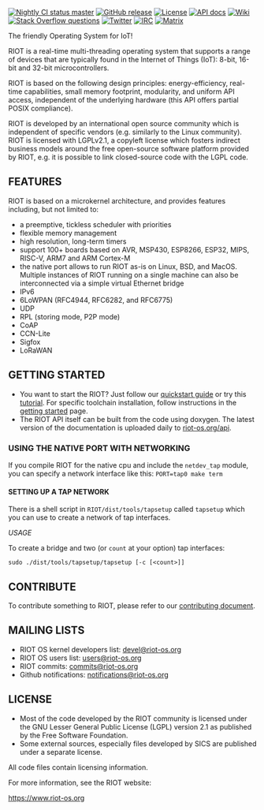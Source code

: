 [![Nightly CI status master][master-ci-badge]][master-ci-link]
[![GitHub release][release-badge]][release-link]
[![License][license-badge]][license-link]
[![API docs][api-badge]][api-link]
[![Wiki][wiki-badge]][wiki-link]
[![Stack Overflow questions][stackoverflow-badge]][stackoverflow-link]
[![Twitter][twitter-badge]][twitter-link]
[![IRC][irc-badge]][irc-link]
[![Matrix][matrix-badge]][matrix-link]

The friendly Operating System for IoT!

RIOT is a real-time multi-threading operating system that supports a range of
devices that are typically found in the Internet of Things (IoT):
8-bit, 16-bit and 32-bit microcontrollers.

RIOT is based on the following design principles: energy-efficiency, real-time
capabilities, small memory footprint, modularity, and uniform API access,
independent of the underlying hardware (this API offers partial POSIX
compliance).

RIOT is developed by an international open source community which is
independent of specific vendors (e.g. similarly to the Linux community).
RIOT is licensed with LGPLv2.1, a copyleft license which fosters
indirect business models around the free open-source software platform
provided by RIOT, e.g. it is possible to link closed-source code with the
LGPL code.

## FEATURES

RIOT is based on a microkernel architecture, and provides features including,
but not limited to:

* a preemptive, tickless scheduler with priorities
* flexible memory management
* high resolution, long-term timers
* support 100+ boards based on AVR, MSP430, ESP8266, ESP32, MIPS, RISC-V,
  ARM7 and ARM Cortex-M
* the native port allows to run RIOT as-is on Linux, BSD, and MacOS. Multiple
  instances of RIOT running on a single machine can also be interconnected via
  a simple virtual Ethernet bridge
* IPv6
* 6LoWPAN (RFC4944, RFC6282, and RFC6775)
* UDP
* RPL (storing mode, P2P mode)
* CoAP
* CCN-Lite
* Sigfox
* LoRaWAN


## GETTING STARTED
* You want to start the RIOT? Just follow our
[quickstart guide](https://doc.riot-os.org/index.html#the-quickest-start) or
try this
[tutorial](https://github.com/RIOT-OS/Tutorials/blob/master/README.md).
For specific toolchain installation, follow instructions in the
[getting started](https://doc.riot-os.org/getting-started.html) page.
* The RIOT API itself can be built from the code using doxygen. The latest
  version of the documentation is uploaded daily to
  [riot-os.org/api](https://riot-os.org/api).

### USING THE NATIVE PORT WITH NETWORKING
If you compile RIOT for the native cpu and include the `netdev_tap` module,
you can specify a network interface like this: `PORT=tap0 make term`

#### SETTING UP A TAP NETWORK
There is a shell script in `RIOT/dist/tools/tapsetup` called `tapsetup` which
you can use to create a network of tap interfaces.

*USAGE*

To create a bridge and two (or `count` at your option) tap interfaces:

    sudo ./dist/tools/tapsetup/tapsetup [-c [<count>]]

## CONTRIBUTE

To contribute something to RIOT, please refer to our
[contributing document](CONTRIBUTING.md).

## MAILING LISTS
* RIOT OS kernel developers list: [devel@riot-os.org](https://lists.riot-os.org/mailman/listinfo/devel)
* RIOT OS users list: [users@riot-os.org](https://lists.riot-os.org/mailman/listinfo/users)
* RIOT commits: [commits@riot-os.org](https://lists.riot-os.org/mailman/listinfo/commits)
* Github notifications: [notifications@riot-os.org](https://lists.riot-os.org/mailman/listinfo/notifications)

## LICENSE
* Most of the code developed by the RIOT community is licensed under the GNU
  Lesser General Public License (LGPL) version 2.1 as published by the Free
  Software Foundation.
* Some external sources, especially files developed by SICS are published under
  a separate license.

All code files contain licensing information.

For more information, see the RIOT website:

https://www.riot-os.org


[api-badge]: https://img.shields.io/badge/docs-API-informational.svg
[api-link]: https://riot-os.org/api/
[irc-badge]: https://img.shields.io/badge/chat-IRC-brightgreen.svg
[irc-link]: https://webchat.freenode.net?channels=%23riot-os
[license-badge]: https://img.shields.io/github/license/RIOT-OS/RIOT
[license-link]: https://github.com/RIOT-OS/RIOT/blob/master/LICENSE
[master-ci-badge]: https://ci.riot-os.org/RIOT-OS/RIOT/master/latest/badge.svg
[master-ci-link]: https://ci.riot-os.org/nightlies.html#master
[matrix-badge]: https://img.shields.io/badge/chat-Matrix-brightgreen.svg
[matrix-link]: https://matrix.to/#/#riot-os:matrix.org
[release-badge]: https://img.shields.io/github/release/RIOT-OS/RIOT.svg
[release-link]: https://github.com/RIOT-OS/RIOT/releases/latest
[stackoverflow-badge]: https://img.shields.io/badge/stackoverflow-%5Briot--os%5D-yellow
[stackoverflow-link]: https://stackoverflow.com/questions/tagged/riot-os
[twitter-badge]: https://img.shields.io/badge/social-Twitter-informational.svg
[twitter-link]: https://twitter.com/RIOT_OS
[wiki-badge]: https://img.shields.io/badge/docs-Wiki-informational.svg
[wiki-link]: https://github.com/RIOT-OS/RIOT/wiki
